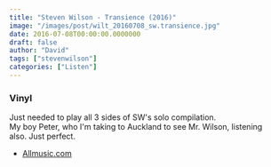 ```yaml
---
title: "Steven Wilson - Transience (2016)"
image: "/images/post/wilt_20160708_sw.transience.jpg"
date: 2016-07-08T00:00:00.0000000
draft: false
author: "David"
tags: ["stevenwilson"]
categories: ["Listen"]
---
```

### **Vinyl**

 Just needed to play all 3 sides of SW's solo compilation.   
My boy Peter, who I'm taking to Auckland to see Mr. Wilson, listening also. Just perfect.

-  [Allmusic.com](http://www.allmusic.com/album/transience-mw0002867869)